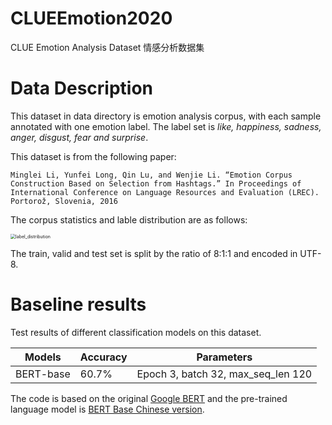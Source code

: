 # CLUEEmotion2020
CLUE Emotion Analysis Dataset 情感分析数据集
# Data Description
This dataset in data directory is emotion analysis corpus, with each sample annotated with one emotion label. The label set is *like, happiness, sadness, anger, disgust, fear and surprise*. 

This dataset is from the following paper: 

```Minglei Li, Yunfei Long, Qin Lu, and Wenjie Li. “Emotion Corpus Construction Based on Selection from Hashtags.” In Proceedings of International Conference on Language Resources and Evaluation (LREC). Portorož, Slovenia, 2016```

The corpus statistics and lable distribution are as follows:

<img src="data/label_distribution.png" alt="label_distribution" style="zoom:50%;">

The train, valid and test set is split by the ratio of 8:1:1 and encoded in UTF-8.

# Baseline results

Test results of different classification models on this dataset. 

| Models    | Accuracy | Parameters                         |
| --------- | -------- | ---------------------------------- |
| BERT-base | 60.7%    | Epoch 3, batch 32, max_seq_len 120 |

The code is based on the original [Google BERT](https://github.com/google-research/bert) and the pre-trained language model is [BERT Base Chinese version](https://storage.googleapis.com/bert_models/2018_11_03/chinese_L-12_H-768_A-12.zip). 

